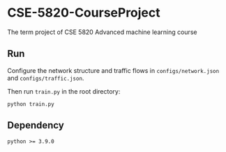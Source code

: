 # CSE-5820-CourseProject
The term project of CSE 5820 Advanced machine learning course

## Run

Configure the network structure and traffic flows in `configs/network.json` and `configs/traffic.json`.

Then run `train.py` in the root directory:

    python train.py

## Dependency

    python >= 3.9.0
